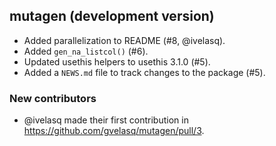 ## mutagen (development version)

* Added parallelization to README (#8, @ivelasq).
* Added `gen_na_listcol()` (#6).
* Updated usethis helpers to usethis 3.1.0 (#5).
* Added a `NEWS.md` file to track changes to the package (#5).

### New contributors
* @ivelasq made their first contribution in https://github.com/gvelasq/mutagen/pull/3.
